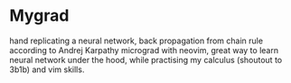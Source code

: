 # Mygrad

hand replicating a neural network, back propagation from chain rule according to Andrej Karpathy micrograd with neovim, great way to learn neural network under the hood, while practising my calculus (shoutout to 3b1b) and vim skills.
